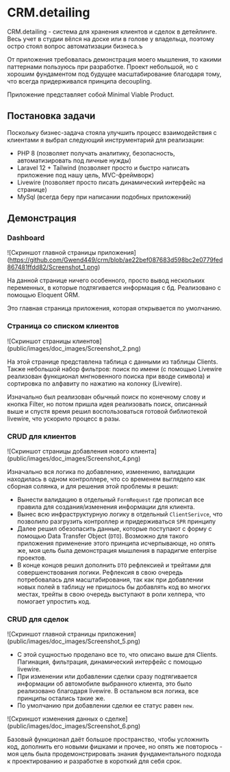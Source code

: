 # CRM.detailing

CRM.detailing - система для хранения клиентов и сделок в детейлинге. Весь учет в студии вёлся на доске или в голове у владельца, поэтому остро стоял вопрос автоматизации бизнеса.ъ

От приложения требовалась демонстрация моего мышления, то какими паттернами пользуюсь при разработке. Проект небольшой, но с хорошим фундаментом под будущее масштабирование благодаря тому, что всегда придерживался принципа decoupling.

Приложение представляет собой Minimal Viable Product. 
## Постановка задачи

Поскольку бизнес-задача стояла улучшить процесс взаимодействия с клиентами я выбрал следующий инструментарий для реализации:
- PHP 8 (позволяет получать аналитику, безопасность, автоматизировать под личные нужды)
- Laravel 12 + Tailwind (позволяет просто и быстро написать приложение под нашу цель, MVC-фреймворк)
- Livewire (позволяет просто писать динамический интерфейс на странице)
- MySql (всегда беру при написании подобных приложений)

## Демонстрация

### Dashboard

![Скриншот главной страницы приложения] (https://github.com/Gwend449/crm/blob/ae22bef087683d598bc2e0779fed867481ffdd82/Screenshot_1.png)

На данной странице ничего особенного, просто вывод нескольких переменных, в которые подтягивается информация с бд. Реализовано с помощью Eloquent ORM.

Это главная страница приложения, которая открывается по умолчанию.

### Страница со списком клиентов
![Скриншот страницы клиентов] (public/images/doc_images/Screenshot_2.png)

На этой странице представлена таблица с данными из таблицы Clients. Также небольшой набор фильтров: поиск по имени (с помощью Livewire реализован функционал мнгновенного поиска при вводе символа) и сортировка по алфавиту по нажатию на колонку (Livewire).

Изначально был реализован обычный поиск по конечному слову и кнопка Filter, но потом пришла идея реализовать поиск, описанный выше и спустя время решил воспользоваться готовой библиотекой livewire, что ускорило процесс в разы.

### CRUD для клиентов
![Скриншот страницы добавления нового клиента] (public/images/doc_images/Screenshot_4.png)

Изначально вся логика по добавлению, изменению, валидации находилась в одном контроллере, что со временем выглядело как сборная солянка, и для решения этой проблемы я решил:
- Вынести валидацию в отдельный `FormRequest` где прописал все правила для создания/изменения информации для клиента. 
- Вынес всю инфраструктурную логику в отдельный `ClientSerivce`, что позволило разгрузить контроллер и придерживаться `SPR` принципу
- Далее решил обезопасить данные, которые поступают с форму с помощью Data Transfer Object (`DTO`). Возможно для такого приложения применение этого принципа исчерпывающе, но опять же, моя цель была демонстрация мышления в парадигме enterpise проектов. 
- В конце концов решил дополнить `DTO` рефлексией и трейтами для совершенствования логики. Рефлексия в свою очередь потребовалась для масштабирования, так как при добавлении новых полей в таблицу не пришлось бы добавлять код во многих местах, трейты в свою очередь выступают в роли хелпера, что помогает упростить код.

### CRUD для сделок
![Скриншот главной страницы приложения] (public/images/doc_images/Screenshot_5.png)

- С этой сущностью проделано все то, что описано выше для Clients. Пагинация, фильтрация, динамический интерфейс с помощью livewire. 
- При изменении или добавлении сделки сразу подтягивается информации об автомобиле выбранного клиента, это было реализовано благодаря livewire. В остальном вся логика, все принципы остались такие же.
- По умолчанию при добавлении сделки ее статус равен `new`. 

![Скриншот изменения данных о сделке] (public/images/doc_images/Screenshot_6.png)


Базовый функционал даёт большое пространство, чтобы усложнить код, дополнить его новыми фишками и прочее, но опять же повторюсь - моя цель была продемонстрировать знания фундаментального подхода к проектированию и разработке в короткий для себя срок.
